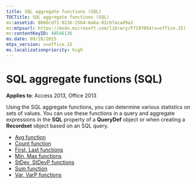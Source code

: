 ```yaml
---
title: SQL aggregate functions (SQL)
TOCTitle: SQL aggregate functions (SQL)
ms:assetid: 8866cd71-0216-25b4-6a6a-02cb7acad9a2
ms:mtpsurl: https://msdn.microsoft.com/library/Ff197054(v=office.15)
ms:contentKeyID: 48546136
ms.date: 09/18/2015
mtps_version: v=office.15
ms.localizationpriority: high
---
```


# SQL aggregate functions (SQL)

**Applies to**: Access 2013, Office 2013

Using the SQL aggregate functions, you can determine various statistics on sets of values. You can use these functions in a query and aggregate expressions in the **SQL** property of a **QueryDef** object or when creating a **Recordset** object based on an SQL query.

- [Avg function](/office/vba/access/concepts/criteria-expressions/avg-function-microsoft-access-sql)
- [Count function](/office/vba/access/concepts/criteria-expressions/count-function-microsoft-access-sql)
- [First, Last functions](/office/vba/access/concepts/miscellaneous/first-last-functions-microsoft-access-sql)
- [Min, Max functions](/office/vba/access/concepts/criteria-expressions/min-max-functions-microsoft-access-sql)
- [StDev, StDevP functions](/office/vba/access/concepts/criteria-expressions/stdev-stdevp-functions-microsoft-access-sql)
- [Sum function](/office/vba/access/concepts/criteria-expressions/sum-function-microsoft-access-sql)
- [Var, VarP functions](/office/vba/access/concepts/criteria-expressions/var-varp-functions-microsoft-access-sql)
